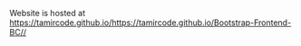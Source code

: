 Website is hosted at https://tamircode.github.io/https://tamircode.github.io/Bootstrap-Frontend-BC//
